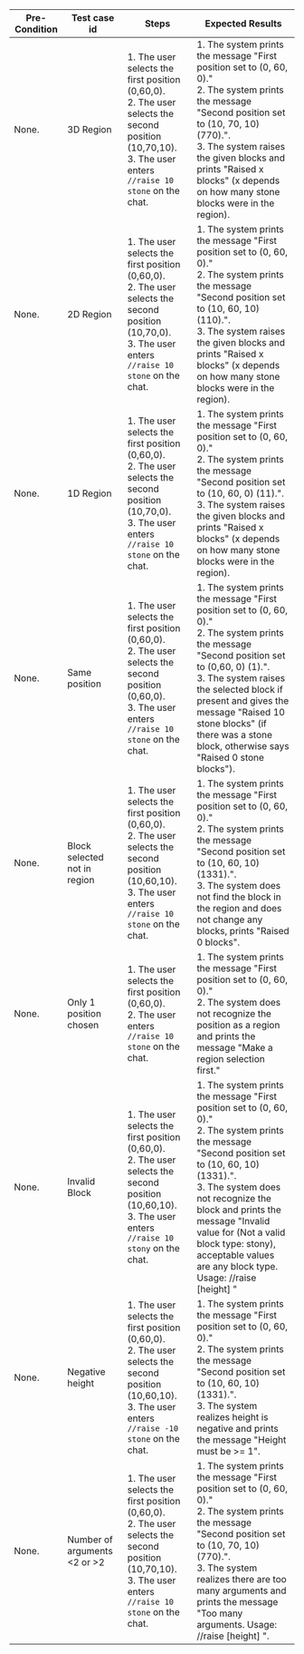 | Pre-Condition | Test case id                 | Steps                                                                                                                                                                | Expected Results                                                                                                                                                                                                                                                                                                                                                |
|---------------|------------------------------|----------------------------------------------------------------------------------------------------------------------------------------------------------------------|-----------------------------------------------------------------------------------------------------------------------------------------------------------------------------------------------------------------------------------------------------------------------------------------------------------------------------------------------------------------|
| None.         | 3D Region                    | 1. The user selects the first position (0,60,0).<br>2. The user selects the second position (10,70,10).<br>3. The user enters ``//raise 10 stone`` on the chat.<br>  | 1. The system prints the message "First position set to (0, 60, 0)."<br>2. The system prints the message "Second position set to (10, 70, 10) (770).".<br>3. The system raises the given blocks and prints "Raised x blocks" (x depends on how many stone blocks were in the region).                                                                           |
| None.         | 2D Region                    | 1. The user selects the first position (0,60,0).<br>2. The user selects the second position (10,70,0).<br>3. The user enters ``//raise 10 stone`` on the chat.<br>   | 1. The system prints the message "First position set to (0, 60, 0)."<br>2. The system prints the message "Second position set to (10, 60, 10) (110).".<br>3. The system raises the given blocks and prints "Raised x blocks" (x depends on how many stone blocks were in the region).                                                                           |
| None.         | 1D Region                    | 1. The user selects the first position (0,60,0).<br>2. The user selects the second position (10,70,0).<br>3. The user enters ``//raise 10 stone`` on the chat.<br>   | 1. The system prints the message "First position set to (0, 60, 0)."<br>2. The system prints the message "Second position set to (10, 60, 0) (11).".<br>3. The system raises the given blocks and prints "Raised x blocks" (x depends on how many stone blocks were in the region).                                                                             |
| None.         | Same position                | 1. The user selects the first position (0,60,0).<br>2. The user selects the second position (0,60,0).<br>3. The user enters ``//raise 10 stone`` on the chat.<br>    | 1. The system prints the message "First position set to (0, 60, 0)."<br>2. The system prints the message "Second position set to (0,60, 0) (1).".<br>3. The system raises the selected block if present and gives the message "Raised 10 stone blocks" (if there was a stone block, otherwise says "Raised 0 stone blocks").                                    |
| None.         | Block selected not in region | 1. The user selects the first position (0,60,0).<br>2. The user selects the second position (10,60,10).<br>3. The user enters ``//raise 10 stone`` on the chat.<br>  | 1. The system prints the message "First position set to (0, 60, 0)."<br>2. The system prints the message "Second position set to (10, 60, 10) (1331).".<br>3. The system does not find the block in the region and does not change any blocks, prints "Raised 0 blocks".                                                                                        |
| None.         | Only 1 position chosen       | 1. The user selects the first position (0,60,0).<br>2. The user enters ``//raise 10 stone`` on the chat.<br>                                                         | 1. The system prints the message "First position set to (0, 60, 0)."<br>2. The system does not recognize the position as a region and prints the message "Make a region selection first."                                                                                                                                                                       |
| None.         | Invalid Block                | 1. The user selects the first position (0,60,0).<br>2. The user selects the second position (10,60,10).<br>3. The user enters ``//raise 10 stony`` on the chat.<br>  | 1. The system prints the message "First position set to (0, 60, 0)."<br>2. The system prints the message "Second position set to (10, 60, 10) (1331).".<br>3. The system does not recognize the block and prints the message "Invalid value for <block> (Not a valid block type: stony), acceptable values are any block type. Usage: //raise [height] <block>" |
| None.         | Negative height              | 1. The user selects the first position (0,60,0).<br>2. The user selects the second position (10,60,10).<br>3. The user enters ``//raise -10 stone`` on the chat.<br> | 1. The system prints the message "First position set to (0, 60, 0)."<br>2. The system prints the message "Second position set to (10, 60, 10) (1331).".<br>3. The system realizes height is negative and prints the message "Height must be >= 1".                                                                                                              |
| None.         | Number of arguments <2 or >2 | 1. The user selects the first position (0,60,0).<br>2. The user selects the second position (10,70,10).<br>3. The user enters ``//raise 10 stone`` on the chat.<br>  | 1. The system prints the message "First position set to (0, 60, 0)."<br>2. The system prints the message "Second position set to (10, 70, 10) (770).".<br>3. The system realizes there are too many arguments and prints the message "Too many arguments. Usage: //raise [height] <block>".                                                                     |
